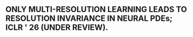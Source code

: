 ## ONLY MULTI-RESOLUTION LEARNING LEADS TO RESOLUTION INVARIANCE IN NEURAL PDEs; ICLR ' 26 (UNDER REVIEW).

